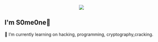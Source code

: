 
<p align="center">
  <img src="https://capsule-render.vercel.app/api?type=rounded&height=300&color=gradient&text=Hello%20There%20%20!&section=header&reversal=false"/>
</p>

## I'm S0me0ne👋
🌱 I’m currently learning on hacking, programming, cryptography,cracking.
<!--

- 🔭 I’m currently working on ...
- 🌱 I’m currently learning ...
- 👯 I’m looking to collaborate on ...
- 🤔 I’m looking for help with ...
- 💬 Ask me about ...
- 📫 How to reach me: ...
- 😄 Pronouns: ...
- ⚡ Fun fact: ...
-->
